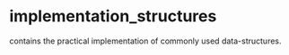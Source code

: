 # implementation_structures
contains the practical implementation of commonly used data-structures.
